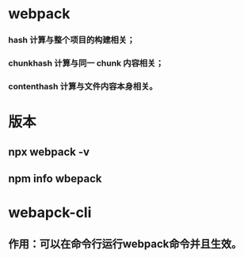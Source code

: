 # webpack

### hash 计算与整个项目的构建相关；

### chunkhash 计算与同一 chunk 内容相关；

### contenthash 计算与文件内容本身相关。

# 版本
## npx webpack -v
## npm info wbepack

# webapck-cli
## 作用：可以在命令行运行webpack命令并且生效。
